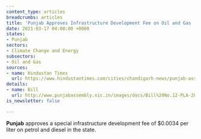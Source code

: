 ```yaml
---
content_type: articles
breadcrumbs: articles
title: 'Punjab Approves Infrastructure Development Fee on Oil and Gas '
date: 2021-03-17 04:00:00 +0000
states:
- Punjab
sectors:
- Climate Change and Energy
subsectors:
- Oil and Gas
sources:
- name: Hindustan Times
  url: https://www.hindustantimes.com/cities/chandigarh-news/punjab-assembly-passes-bill-to-levy-infrastructure-development-cess-on-petrol-diesel-101615406013198.html
details:
- name: Bill
  url: http://www.punjabassembly.nic.in/images/docs/Bill%20No.12-PLA-2021.pdf
is_newsletter: false

---
```

**Punjab** approves a special infrastructure development fee of $0.0034 per liter on petrol and diesel in the state.
